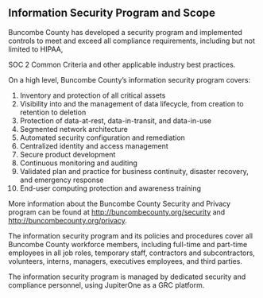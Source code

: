 ## Information Security Program and Scope

Buncombe County has developed a security program and implemented controls
to meet and exceed all compliance requirements, including but not limited to
HIPAA,


SOC 2 Common Criteria and other applicable industry best practices.

On a high level, Buncombe County’s information security program covers:

1. Inventory and protection of all critical assets
2. Visibility into and the management of data lifecycle, from creation to
   retention to deletion
3. Protection of data-at-rest, data-in-transit, and data-in-use
4. Segmented network architecture
5. Automated security configuration and remediation
6. Centralized identity and access management
7. Secure product development
8. Continuous monitoring and auditing
9. Validated plan and practice for business continuity, disaster recovery, and
   emergency response
10. End-user computing protection and awareness training

More information about the Buncombe County Security and Privacy program can
be found at [http:&#x2F;&#x2F;buncombecounty.org&#x2F;security](http://buncombecounty.org/security) and
[http:&#x2F;&#x2F;buncombecounty.org&#x2F;privacy](http://buncombecounty.org/privacy).

The information security program and its policies and procedures cover all
Buncombe County workforce members, including full-time and part-time
employees in all job roles, temporary staff, contractors and subcontractors,
volunteers, interns, managers, executives employees, and third parties.

The information security program is managed by dedicated security and compliance
personnel, using JupiterOne as a GRC platform.
